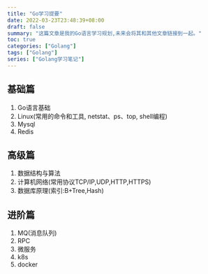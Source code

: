 ```yaml
---
title: "Go学习提要"
date: 2022-03-23T23:48:39+08:00
draft: false
summary: "这篇文章是我的Go语言学习规划,未来会将其和其他文章链接到一起。"
toc: true
categories: ["Golang"]
tags: ["Golang"]
series: ["Golang学习笔记"]
---
```


## 基础篇

1. Go语言基础
2. Linux(常用的命令和工具, netstat、ps、top, shell编程)
3. Mysql
4. Redis

## 高级篇

1. 数据结构与算法
2. 计算机网络(常用协议TCP/IP,UDP,HTTP,HTTPS)
3. 数据库原理(索引:B+Tree,Hash)

## 进阶篇

1. MQ(消息队列)
2. RPC
3. 微服务
4. k8s
5. docker